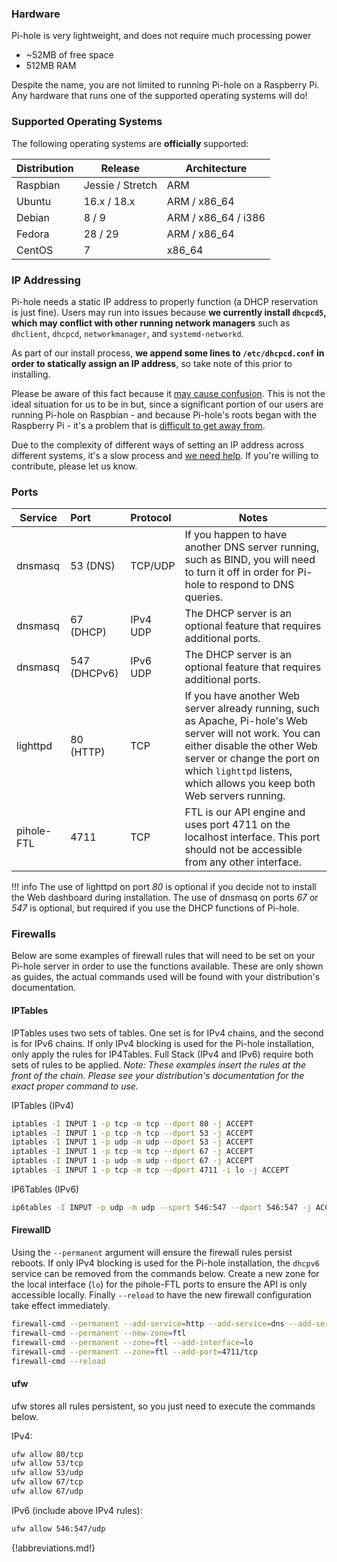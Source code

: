 ### Hardware
Pi-hole is very lightweight, and does not require much processing power

- ~52MB of free space
- 512MB RAM

Despite the name, you are not limited to running Pi-hole on a Raspberry Pi.
Any hardware that runs one of the supported operating systems will do!

### Supported Operating Systems

The following operating systems are **officially** supported:

| Distribution | Release          | Architecture        |
| ------------ | ---------------- | ------------------- |
| Raspbian     | Jessie / Stretch | ARM                 |
| Ubuntu       | 16.x / 18.x      | ARM / x86_64        |
| Debian       | 8 / 9            | ARM / x86_64 / i386 |
| Fedora       | 28 / 29          | ARM / x86_64        |
| CentOS       | 7                | x86_64              |

### IP Addressing

Pi-hole needs a static IP address to properly function (a DHCP reservation is just fine).  Users may run into issues because **we currently install `dhcpcd5`, which may conflict with other running network managers** such as `dhclient`, `dhcpcd`, `networkmanager`, and `systemd-networkd`.

As part of our install process, **we append some lines to `/etc/dhcpcd.conf` in order to statically assign an IP address**, so take note of this prior to installing.

Please be aware of this fact because it [may cause confusion](https://github.com/pi-hole/pi-hole/issues/1713#issue-260746084).  This is not the ideal situation for us to be in but, since a significant portion of our users are running Pi-hole on Raspbian - and because Pi-hole's roots began with the Raspberry Pi - it's a problem that is [difficult to get away from](https://github.com/pi-hole/pi-hole/issues/1713#issuecomment-332317532).

Due to the complexity of different ways of setting an IP address across different systems, it's a slow process and [we need help](https://github.com/pi-hole/pi-hole/issues/629).  If you're willing to contribute, please let us know.

### Ports

| Service             | Port         | Protocol | Notes               |
| --------------------|:-------------|:---------| --------------------|
| dnsmasq             | 53  (DNS)    | TCP/UDP  | If you happen to have another DNS server running, such as BIND, you will need to turn it off in order for Pi-hole to respond to DNS queries. |
| dnsmasq             | 67  (DHCP)   | IPv4 UDP | The DHCP server is an optional feature that requires additional ports. |
| dnsmasq             | 547 (DHCPv6) | IPv6 UDP | The DHCP server is an optional feature that requires additional ports. |
| lighttpd            | 80  (HTTP)   | TCP      | If you have another Web server already running, such as Apache, Pi-hole's Web server will not work.  You can either disable the other Web server or change the port on which `lighttpd` listens, which allows you keep both Web servers running. |
| pihole-FTL          | 4711    | TCP      | FTL is our API engine and uses port 4711 on the localhost interface.  This port should not be accessible from any other interface.|

!!! info
    The use of lighttpd on port _80_ is optional if you decide not to install the Web dashboard during installation.
    The use of dnsmasq on ports _67_ or _547_ is optional, but required if you use the DHCP functions of Pi-hole.

### Firewalls

Below are some examples of firewall rules that will need to be set on your Pi-hole server in order to use the functions available. These are only shown as guides, the actual commands used will be found with your distribution's documentation.

#### IPTables

IPTables uses two sets of tables. One set is for IPv4 chains, and the second is for IPv6 chains. If only IPv4 blocking is used for the Pi-hole installation, only apply the rules for IP4Tables. Full Stack (IPv4 and IPv6) require both sets of rules to be applied. *Note: These examples insert the rules at the front of the chain. Please see your distribution's documentation for the exact proper command to use.*

IPTables (IPv4)

```bash
iptables -I INPUT 1 -p tcp -m tcp --dport 80 -j ACCEPT
iptables -I INPUT 1 -p tcp -m tcp --dport 53 -j ACCEPT
iptables -I INPUT 1 -p udp -m udp --dport 53 -j ACCEPT
iptables -I INPUT 1 -p tcp -m tcp --dport 67 -j ACCEPT
iptables -I INPUT 1 -p udp -m udp --dport 67 -j ACCEPT
iptables -I INPUT 1 -p tcp -m tcp --dport 4711 -i lo -j ACCEPT
```
IP6Tables (IPv6)

```bash
ip6tables -I INPUT -p udp -m udp --sport 546:547 --dport 546:547 -j ACCEPT
```
#### FirewallD

Using the `--permanent` argument will ensure the firewall rules persist reboots. If only IPv4 blocking is used for the Pi-hole installation, the `dhcpv6` service can be removed from the commands below. Create a new zone for the local interface (`lo`) for the pihole-FTL ports to ensure the API is only accessible locally. Finally `--reload` to have the new firewall configuration take effect immediately.

```bash
firewall-cmd --permanent --add-service=http --add-service=dns --add-service=dhcp --add-service=dhcpv6
firewall-cmd --permanent --new-zone=ftl
firewall-cmd --permanent --zone=ftl --add-interface=lo
firewall-cmd --permanent --zone=ftl --add-port=4711/tcp
firewall-cmd --reload
```

#### ufw

ufw stores all rules persistent, so you just need to execute the commands below.

IPv4:
```bash
ufw allow 80/tcp
ufw allow 53/tcp
ufw allow 53/udp
ufw allow 67/tcp
ufw allow 67/udp
```

IPv6 (include above IPv4 rules):
```bash
ufw allow 546:547/udp
```
{!abbreviations.md!}
